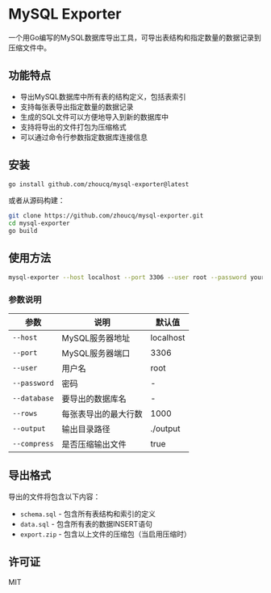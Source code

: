 # MySQL Exporter

一个用Go编写的MySQL数据库导出工具，可导出表结构和指定数量的数据记录到压缩文件中。

## 功能特点

- 导出MySQL数据库中所有表的结构定义，包括表索引
- 支持每张表导出指定数量的数据记录
- 生成的SQL文件可以方便地导入到新的数据库中
- 支持将导出的文件打包为压缩格式
- 可以通过命令行参数指定数据库连接信息

## 安装

```bash
go install github.com/zhoucq/mysql-exporter@latest
```

或者从源码构建：

```bash
git clone https://github.com/zhoucq/mysql-exporter.git
cd mysql-exporter
go build
```

## 使用方法

```bash
mysql-exporter --host localhost --port 3306 --user root --password your_password --database your_db --rows 1000 --output ./export
```

### 参数说明

| 参数 | 说明 | 默认值 |
|------|------|--------|
| `--host` | MySQL服务器地址 | localhost |
| `--port` | MySQL服务器端口 | 3306 |
| `--user` | 用户名 | root |
| `--password` | 密码 | - |
| `--database` | 要导出的数据库名 | - |
| `--rows` | 每张表导出的最大行数 | 1000 |
| `--output` | 输出目录路径 | ./output |
| `--compress` | 是否压缩输出文件 | true |

## 导出格式

导出的文件将包含以下内容：

- `schema.sql` - 包含所有表结构和索引的定义
- `data.sql` - 包含所有表的数据INSERT语句
- `export.zip` - 包含以上文件的压缩包（当启用压缩时）

## 许可证

MIT
